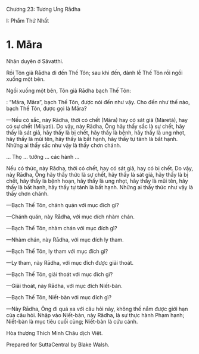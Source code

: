  

Chương 23: Tương Ưng Rādha

I: Phẩm Thứ Nhất

# 1\. Māra

Nhân duyên ở Sāvatthi.

Rồi Tôn giả Rādha đi đến Thế Tôn; sau khi đến, đảnh lễ Thế Tôn rồi ngồi xuống một bên.

Ngồi xuống một bên, Tôn giả Rādha bạch Thế Tôn:

: “Māra, Māra”, bạch Thế Tôn, được nói đến như vậy. Cho đến như thế nào, bạch Thế Tôn, được gọi là Māra?

—Nếu có sắc, này Rādha, thời có chết (Māra) hay có sát giả (Màretà), hay có sự chết (Miiyati). Do vậy, này Rādha, Ông hãy thấy sắc là sự chết, hãy thấy là sát giả, hãy thấy là bị chết, hãy thấy là bệnh, hãy thấy là ung nhọt, hãy thấy là mũi tên, hãy thấy là bất hạnh, hãy thấy tự tánh là bất hạnh. Những ai thấy sắc như vậy là thấy chơn chánh.

… Thọ … tưởng … các hành …

Nếu có thức, này Rādha, thời có chết, hay có sát giả, hay có bị chết. Do vậy, này Rādha, Ông hãy thấy thức là sự chết, hãy thấy là sát giả, hãy thấy là bị chết, hãy thấy là bệnh hoạn, hãy thấy là ung nhọt, hãy thấy là mũi tên, hãy thấy là bất hạnh, hãy thấy tự tánh là bất hạnh. Những ai thấy thức như vậy là thấy chơn chánh.

—Bạch Thế Tôn, chánh quán với mục đích gì?

—Chánh quán, này Rādha, với mục đích nhàm chán.

—Bạch Thế Tôn, nhàm chán với mục đích gì?

—Nhàm chán, này Rādha, với mục đích ly tham.

—Bạch Thế Tôn, ly tham với mục đích gì?

—Ly tham, này Rādha, với mục đích được giải thoát.

—Bạch Thế Tôn, giải thoát với mục đích gì?

—Giải thoát, này Rādha, với mục đích Niết-bàn.

—Bạch Thế Tôn, Niết-bàn với mục đích gì?

—Này Rādha, Ông đi quá xa với câu hỏi này, không thế nắm được giới hạn của câu hỏi. Nhập vào Niết-bàn, này Rādha, là sự thực hành Phạm hạnh; Niết-bàn là mục tiêu cuối cùng; Niết-bàn là cứu cánh.

Hòa thượng Thích Minh Châu dịch Việt.

Prepared for SuttaCentral by Blake Walsh.